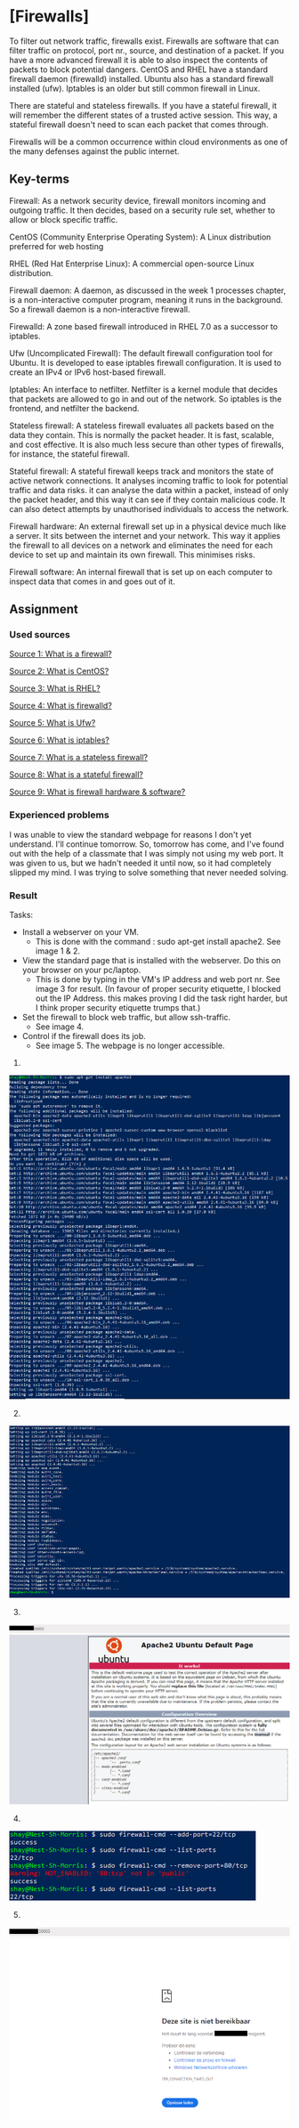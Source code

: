 # [Firewalls]
To filter out network traffic, firewalls exist. Firewalls are software that can filter traffic on protocol, port nr., source, and destination of a packet. If you have a more advanced firewall it is able to also inspect the contents of packets to block potential dangers.
CentOS and RHEL have a standard firewall daemon (firewalld) installed. Ubuntu also has a standard firewall installed (ufw). Iptables is an older but still common firewall in Linux.

There are stateful and stateless firewalls. If you have a stateful firewall, it will remember the different states of a trusted active session. This way, a stateful firewall doesn't need to scan each packet that comes through. 

Firewalls will be a common occurrence within cloud environments as one of the many defenses against the public internet.

## Key-terms
Firewall: As a network security device, firewall monitors incoming and outgoing traffic. It then decides, based on a security rule set, whether to allow or block specific traffic.

CentOS (Community Enterprise Operating System): A Linux distribution preferred for web hosting

RHEL (Red Hat Enterprise Linux): A commercial open-source Linux distribution.

Firewall daemon: A daemon, as discussed in the week 1 processes chapter, is a non-interactive computer program, meaning it runs in the background. So a firewall daemon is a non-interactive firewall.

Firewalld: A zone based firewall introduced in RHEL 7.0 as a successor to iptables. 

Ufw (Uncomplicated Firewall): The default firewall configuration tool for Ubuntu. It is developed to ease iptables firewall configuration. It is used to create an IPv4 or IPv6 host-based firewall.

Iptables: An interface to netfilter. Netfilter is a kernel module that decides that packets are allowed to go in and out of the network. So iptables is the frontend, and netfilter the backend. 

Stateless firewall: A stateless firewall evaluates all packets based on the data they contain. This is normally the packet header.
It is fast, scalable, and cost effective. It is also much less secure than other types of firewalls, for instance, the stateful firewall.

Stateful firewall: A stateful firewall keeps track and monitors the state of active network connections. It analyses incoming traffic to look for potential traffic and data risks. it can analyse the data within a packet, instead of only the packet header, and this way it can see if they contain malicious code. It can also detect attempts by unauthorised individuals to access the network.

Firewall hardware: An external firewall set up in a physical device much like a server. It sits between the internet and your network. This way it applies the firewall to all devices on a network and eliminates the need for each device to set up and maintain its own firewall. This minimises risks.

Firewall software: An internal firewall that is set up on each computer to inspect data that comes in and goes out of it. 

## Assignment
### Used sources
[Source 1: What is a firewall?](https://www.cisco.com/c/en/us/products/security/firewalls/what-is-a-firewall.html)

[Source 2: What is CentOS?](https://www.liquidweb.com/kb/what-is-centos/#:~:text=What%20is%20CentOS%20used%20for,OS%20used%20for%20web%20hosting.)

[Source 3: What is RHEL?](https://en.wikipedia.org/wiki/Red_Hat_Enterprise_Linux)

[Source 4: What is firewalld?](https://www.redhat.com/sysadmin/beginners-guide-firewalld)

[Source 5: What is Ufw?](https://help.ubuntu.com/community/UFW)

[Source 6: What is iptables?](https://medium.com/skilluped/what-is-iptables-and-how-to-use-it-781818422e52)

[Source 7: What is a stateless firewall?](https://www.checkpoint.com/cyber-hub/network-security/what-is-firewall/what-is-a-stateless-firewall/#:~:text=A%20stateless%20firewall%20is%20one,the%20data%20that%20it%20contains.)

[Source 8: What is a stateful firewall?](https://www.fortinet.com/resources/cyberglossary/stateful-firewall)

[Source 9: What is firewall hardware & software?](https://www.fortinet.com/resources/cyberglossary/hardware-firewalls-better-than-software)


### Experienced problems
I was unable to view the standard webpage for reasons I don't yet understand. I'll continue tomorrow.       So, tomorrow has come, and I've found out with the help of a classmate that I was simply not using my web port. It was given to us, but we hadn't needed it until now, so it had completely slipped my mind. I was trying to solve something that never needed solving.

### Result
Tasks:
-   Install a webserver on your VM.
    -	This is done with the command : sudo apt-get install apache2. See image 1 & 2.
-   View the standard page that is installed with the webserver. Do this on your browser on your pc/laptop.
    -	This is done by typing in the VM's IP address and web port nr. See image 3 for result. (In favour of proper security etiquette, I blocked out the IP Address. this makes proving I did the task right harder, but I think proper security etiquette trumps that.)
-   Set the firewall to block web traffic, but allow ssh-traffic.
    - See image 4.
-   Control if the firewall does its job.
    - See image 5. The webpage is no longer accessible. 

1. 
![Image 1](Proof_of_Success_1.png)  

2. 
![Image 2](Proof_of_Success_2.png)  

3. 
![Image 3](Proof_of_Success_3.png)  

4. 
![Image 4](Proof_of_Success_4.png)  

5. 
![Image 5](Proof_of_Success_5.png)

